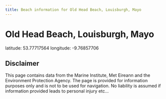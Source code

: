 ```yaml
---
title: Beach information for Old Head Beach, Louisburgh, Mayo
---
```

# Old Head Beach, Louisburgh, Mayo 

<div class="location-info">latitude: 53.77717564 longitude: -9.76857706</div>
<div class="met-eireann-warnings"></div>
<div></div>

## Disclaimer

This page contains data from the Marine Institute, 
Met Eireann and the Environment Protection Agency. The page is provided for
information purposes only and is not to be used for navigation. No liability 
is assumed if information provided leads to personal injury etc...